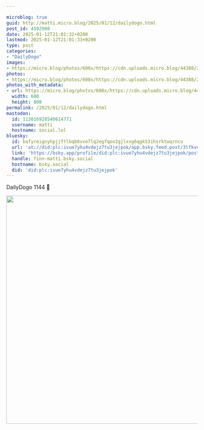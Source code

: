 ```yaml
---

microblog: true
guid: http://matti.micro.blog/2025/01/12/dailydogo.html
post_id: 4592908
date: 2025-01-12T21:01:32+0200
lastmod: 2025-01-12T21:01:33+0200
type: post
categories:
- "DailyDogo"
images:
- https://micro.blog/photos/600x/https://cdn.uploads.micro.blog/44388/2025/31ff342bbe8b4e7891eb5319ec532831.jpg
photos:
- https://micro.blog/photos/600x/https://cdn.uploads.micro.blog/44388/2025/31ff342bbe8b4e7891eb5319ec532831.jpg
photos_with_metadata:
- url: https://micro.blog/photos/600x/https://cdn.uploads.micro.blog/44388/2025/31ff342bbe8b4e7891eb5319ec532831.jpg
  width: 600
  height: 800
permalink: /2025/01/12/dailydogo.html
mastodon:
  id: 113816928540614771
  username: matti
  hostname: social.lol
bluesky:
  id: bafyreignyhpjjftlbqb6vve7lq2egfqoo2gjlxxg6qgk53ihsrktwqrncu
  url: 'at://did:plc:ivue7yhu4vdejz7tu3jejpok/app.bsky.feed.post/3lfkvuv5vbr2d'
  link: 'https://bsky.app/profile/did:plc:ivue7yhu4vdejz7tu3jejpok/post/3lfkvuv5vbr2d'
  handle: finn-matti.bsky.social
  hostname: bsky.social
  did: 'did:plc:ivue7yhu4vdejz7tu3jejpok'
---
```

DailyDogo 1144 🐶

<img src="/media/uploads/2025/31ff342bbe8b4e7891eb5319ec532831.jpg" width="600" alt="" />
